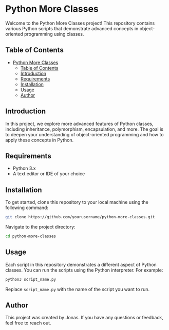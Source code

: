 # Python More Classes

Welcome to the Python More Classes project! This repository contains various Python scripts that demonstrate advanced concepts in object-oriented programming using classes.

## Table of Contents

- [Python More Classes](#python-more-classes)
  - [Table of Contents](#table-of-contents)
  - [Introduction](#introduction)
  - [Requirements](#requirements)
  - [Installation](#installation)
  - [Usage](#usage)
  - [Author](#author)

## Introduction

In this project, we explore more advanced features of Python classes, including inheritance, polymorphism, encapsulation, and more. The goal is to deepen your understanding of object-oriented programming and how to apply these concepts in Python.

## Requirements

- Python 3.x
- A text editor or IDE of your choice

## Installation

To get started, clone this repository to your local machine using the following command:

```bash
git clone https://github.com/yourusername/python-more-classes.git
```

Navigate to the project directory:

```bash
cd python-more-classes
```

## Usage

Each script in this repository demonstrates a different aspect of Python classes. You can run the scripts using the Python interpreter. For example:

```bash
python3 script_name.py
```

Replace `script_name.py` with the name of the script you want to run.

## Author

This project was created by Jonas. If you have any questions or feedback, feel free to reach out.
